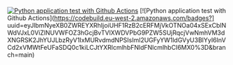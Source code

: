 [![Python application test with Github Actions](https://github.com/Rokiis1/Microservice/actions/workflows/test.yml/badge.svg)](https://github.com/Rokiis1/Microservice/actions/workflows/test.yml)
[![Python application test with Github Actions](https://codebuild.eu-west-2.amazonaws.com/badges?]
uuid=eyJlbmNyeXB0ZWREYXRhIjoiUHF1RzB2cERFMjVkOTNOa04xSExCblNWdVJxL0ViZlNUVWFOZ3hGcjBvTVlXWDVPbG9PZW5SUjRqcjVwNmhVM3dXNGRSK2JhYUJLbzRyV1IxMURvdmdNPSIsIml2UGFyYW1ldGVyU3BlYyI6InVCd2xVMWtFeUFaSDQ0c1kiLCJtYXRlcmlhbFNldFNlcmlhbCI6MX0%3D&branch=main)
